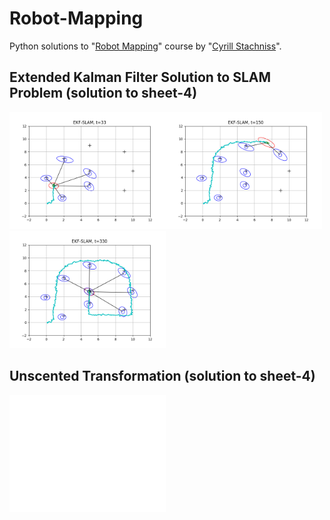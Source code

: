 # Robot-Mapping
Python solutions to "[Robot Mapping](http://ais.informatik.uni-freiburg.de/teaching/ws13/mapping/)" course by "[Cyrill Stachniss](https://www.ipb.uni-bonn.de/)".

## Extended Kalman Filter Solution to SLAM Problem (solution to sheet-4)

<img src="EKF_slam/plots/33.png" width=250><img src="EKF_slam/plots/150.png" width=250><img src="EKF_slam/plots/330.png" width=250>

## Unscented Transformation (solution to sheet-4)
<img src="UT/unscented.png" width=250>
